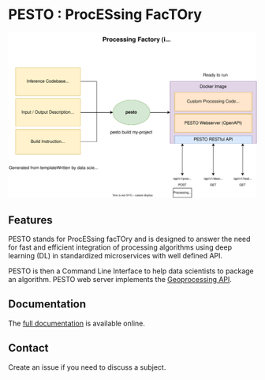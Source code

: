 # PESTO : ProcESsing FacTOry

![](./pesto-cli/docs/img/pesto.svg)


## Features

PESTO stands for ProcESsing facTOry and is designed to answer the need for fast and efficient integration of processing algorithms using deep learning (DL) in standardized microservices with well defined API.

PESTO is then a Command Line Interface to help data scientists to package an algorithm.
PESTO web server implements the [Geoprocessing API](https://github.com/AirbusDefenceAndSpace/geoprocessing-api).


## Documentation

The [full documentation](https://airbusdefenceandspace.github.io/pesto/index.html) is available online.

## Contact

Create an issue if you need to discuss a subject. 
